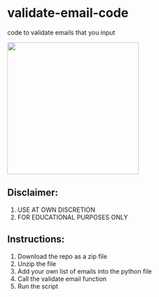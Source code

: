 # validate-email-code
code to validate emails that you input

<p align="left">
  <img src="https://cdn.icon-icons.com/icons2/2338/PNG/512/email_icon_142669.png" width="300" height="300" />
</p>

## Disclaimer:
1. USE AT OWN DISCRETION
2. FOR EDUCATIONAL PURPOSES ONLY

## Instructions:
1. Download the repo as a zip file
2. Unzip the file
3. Add your own list of emails into the python file
4. Call the validate email function
5. Run the script
